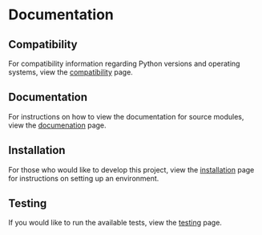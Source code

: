 # Documentation

## Compatibility

For compatibility information regarding Python versions and operating
systems, view the [compatibility](compatibility.md) page.

## Documentation

For instructions on how to view the documentation for source modules,
view the [documenation](documentation.md) page.

## Installation

For those who would like to develop this project, view the
[installation](installation.md) page for instructions on setting up
an environment.

## Testing

If you would like to run the available tests, view the
[testing](testing.md) page.
